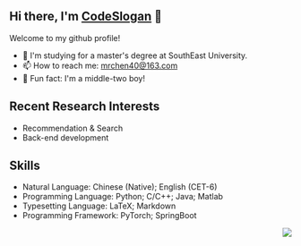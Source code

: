 ## Hi there,  I'm [CodeSlogan](https://codeslogan.github.io/) 👋

Welcome to my github profile!

- 🔭 I'm studying for a master's degree at SouthEast University.
- 📫 How to reach me: [mrchen40@163.com](mailto:mrchen40@163.com) 
- 🎨 Fun fact: I'm a middle-two boy!


## Recent Research Interests

- Recommendation & Search
- Back-end development

## Skills

- Natural Language: Chinese (Native); English (CET-6)
- Programming Language: Python; C/C++; Java; Matlab
- Typesetting Language: LaTeX; Markdown
- Programming Framework: PyTorch; SpringBoot

<img align="right" src="https://github-readme-stats.vercel.app/api?username=CodeSlogan&show_icons=true&icon_color=CE1D2D&text_color=718096&bg_color=ffffff&hide_title=true" />


